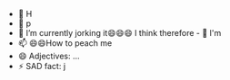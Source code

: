 - 👋 H
- 👀 p
- 🌱 I’m currently jorking it😄😄😄
 I think therefore - 💞️ I'm
- 📫 😄😄How to peach me
- 😄 Adjectives: ...
- ⚡ SAD fact: j
